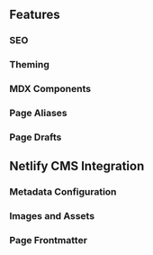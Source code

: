 ## Features

### SEO

### Theming

### MDX Components

### Page Aliases

### Page Drafts

## Netlify CMS Integration

### Metadata Configuration

### Images and Assets

### Page Frontmatter
